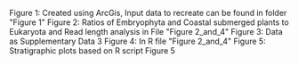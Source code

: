 Figure 1: Created using ArcGis, Input data to recreate can be found in folder "Figure 1"
Figure 2: Ratios of Embryophyta and Coastal submerged plants to Eukaryota and Read length analysis in File "Figure 2_and_4"
Figure 3: Data as Supplementary Data 3
Figure 4: In R file "Figure 2_and_4"
Figure 5: Stratigraphic plots based on R script Figure 5
